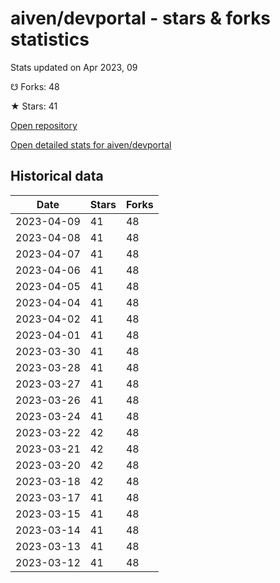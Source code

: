 # aiven/devportal - stars & forks statistics

Stats updated on Apr 2023, 09

☋ Forks: 48

★ Stars: 41

[Open repository](https://github.com/aiven/devportal)

[Open detailed stats for aiven/devportal](https://reviewgithub.com/rep/aiven/devportal)

## Historical data
| Date | Stars | Forks |
|------|-------|-------|
| 2023-04-09 | 41 | 48 | 
| 2023-04-08 | 41 | 48 | 
| 2023-04-07 | 41 | 48 | 
| 2023-04-06 | 41 | 48 | 
| 2023-04-05 | 41 | 48 | 
| 2023-04-04 | 41 | 48 | 
| 2023-04-02 | 41 | 48 | 
| 2023-04-01 | 41 | 48 | 
| 2023-03-30 | 41 | 48 | 
| 2023-03-28 | 41 | 48 | 
| 2023-03-27 | 41 | 48 | 
| 2023-03-26 | 41 | 48 | 
| 2023-03-24 | 41 | 48 | 
| 2023-03-22 | 42 | 48 | 
| 2023-03-21 | 42 | 48 | 
| 2023-03-20 | 42 | 48 | 
| 2023-03-18 | 42 | 48 | 
| 2023-03-17 | 41 | 48 | 
| 2023-03-15 | 41 | 48 | 
| 2023-03-14 | 41 | 48 | 
| 2023-03-13 | 41 | 48 | 
| 2023-03-12 | 41 | 48 | 

